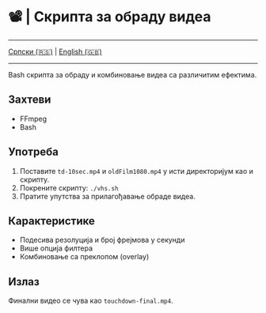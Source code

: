 # 📽️ | Скрипта за обраду видеа

---

  [Српски (🇷🇸)](README.md) | [English (🇬🇧)](README-en.md)

---

Bash скрипта за обраду и комбиновање видеа са различитим ефектима.

## Захтеви

- FFmpeg
- Bash

## Употреба

1. Поставите `td-10sec.mp4` и `oldFilm1080.mp4` у исти директоријум као и скрипту.
2. Покрените скрипту: `./vhs.sh`
3. Пратите упутства за прилагођавање обраде видеа.

## Карактеристике

- Подесива резолуција и број фрејмова у секунди
- Више опција филтера
- Комбиновање са преклопом (overlay)

## Излаз

Финални видео се чува као `touchdown-final.mp4`.